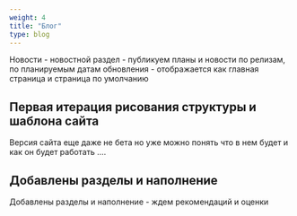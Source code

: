 ```yaml
---
weight: 4
title: "Блог"
type: blog
---
```


Новости - новостной раздел - публикуем планы и новости по релизам, по планируемым датам обновления - отображается как главная страница и страница по умолчанию

## Первая итерация рисования структуры и шаблона сайта

Версия сайта еще даже не бета но уже можно понять что в нем будет и как он будет работать ....

## Добавлены разделы и наполнение

Добавлены разделы и наполнение - ждем рекомендаций и оценки
